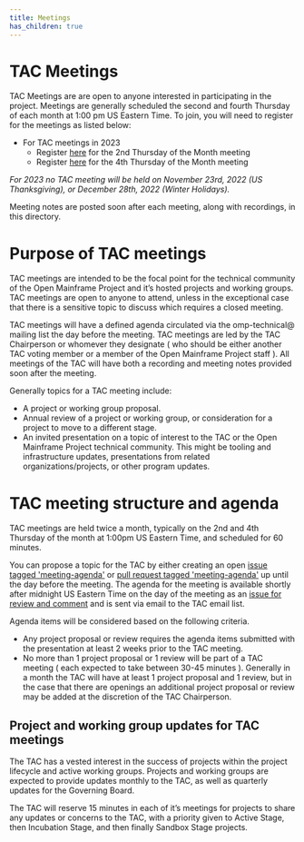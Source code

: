 ```yaml
---
title: Meetings
has_children: true
---
```


# TAC Meetings

TAC Meetings are are open to anyone interested in participating in the project. Meetings are generally scheduled the second and fourth Thursday of each month at 1:00 pm US Eastern Time. To join, you will need to register for the meetings as listed below:

- For TAC meetings in 2023
  - Register [here](https://zoom-lfx.platform.linuxfoundation.org/meeting/94569165021) for the 2nd Thursday of the Month meeting
  - Register [here](https://zoom-lfx.platform.linuxfoundation.org/meeting/99009625866) for the 4th Thursday of the Month meeting

_For 2023 no TAC meeting will be held on November 23rd, 2022 (US Thanksgiving), or December 28th, 2022 (Winter Holidays)._

Meeting notes are posted soon after each meeting, along with recordings, in this directory.

# Purpose of TAC meetings

TAC meetings are intended to be the focal point for the technical community of the Open Mainframe Project and it’s hosted projects and working groups. TAC meetings are open to anyone to attend, unless in the exceptional case that there is a sensitive topic to discuss which requires a closed meeting.

TAC meetings will have a defined agenda circulated via the omp-technical@ mailing list the day before the meeting. TAC meetings are led by the TAC Chairperson or whomever they designate ( who should be either another TAC voting member or a member of the Open Mainframe Project staff ). All meetings of the TAC will have both a recording and meeting notes provided soon after the meeting.

Generally topics for a TAC meeting include:

* A project or working group proposal.
* Annual review of a project or working group, or consideration for a project to move to a different stage.
* An invited presentation on a topic of interest to the TAC or the Open Mainframe Project technical community. This might be tooling and infrastructure updates, presentations from related organizations/projects, or other program updates.

# TAC meeting structure and agenda

TAC meetings are held twice a month, typically on the 2nd and 4th Thursday of the month at 1:00pm US Eastern Time, and scheduled for 60 minutes. 

You can propose a topic for the TAC by either creating an open [issue tagged 'meeting-agenda'](https://github.com/openmainframeproject/tac/issues/new?labels=meeting-agenda) or [pull request tagged 'meeting-agenda'](https://github.com/openmainframeproject/tac/pulls?q=label%3Ameeting-agenda) up until the day before the meeting. The agenda for the meeting is available shortly after midnight US Eastern Time on the day of the meeting as an [issue for review and comment](https://github.com/openmainframeproject/tac/labels/meeting) and is sent via email to the TAC email list.

Agenda items will be considered based on the following criteria.

* Any project proposal or review requires the agenda items submitted with the presentation at least 2 weeks prior to the TAC meeting.
* No more than 1 project proposal or 1 review will be part of a TAC meeting ( each expected to take between 30-45 minutes ). Generally in a month the TAC will have at least 1 project proposal and 1 review, but in the case that there are openings an additional project proposal or review may be added at the discretion of the TAC Chairperson.

## Project and working group updates for TAC meetings

The TAC has a vested interest in the success of projects within the project lifecycle and active working groups. Projects and working groups are expected to provide updates monthly to the TAC, as well as quarterly updates for the Governing Board.

The TAC will reserve 15 minutes in each of it’s meetings for projects to share any updates or concerns to the TAC, with a priority given to Active Stage, then Incubation Stage, and then finally Sandbox Stage projects.
